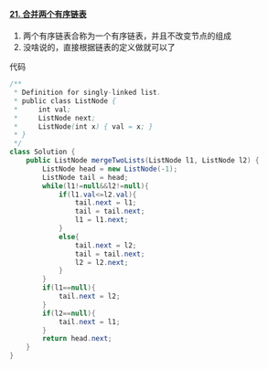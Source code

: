 #### [21. 合并两个有序链表](https://leetcode-cn.com/problems/merge-two-sorted-lists/)

1. 两个有序链表合称为一个有序链表，并且不改变节点的组成
2. 没啥说的，直接根据链表的定义做就可以了

代码

```java
/**
 * Definition for singly-linked list.
 * public class ListNode {
 *     int val;
 *     ListNode next;
 *     ListNode(int x) { val = x; }
 * }
 */
class Solution {
    public ListNode mergeTwoLists(ListNode l1, ListNode l2) {
        ListNode head = new ListNode(-1);
        ListNode tail = head;
        while(l1!=null&&l2!=null){
            if(l1.val<=l2.val){
                tail.next = l1;
                tail = tail.next;
                l1 = l1.next;
            }
            else{
                tail.next = l2;
                tail = tail.next;
                l2 = l2.next;
            }
        }
        if(l1==null){
            tail.next = l2;
        }
        if(l2==null){
            tail.next = l1;
        }
        return head.next;
    }
}
```

